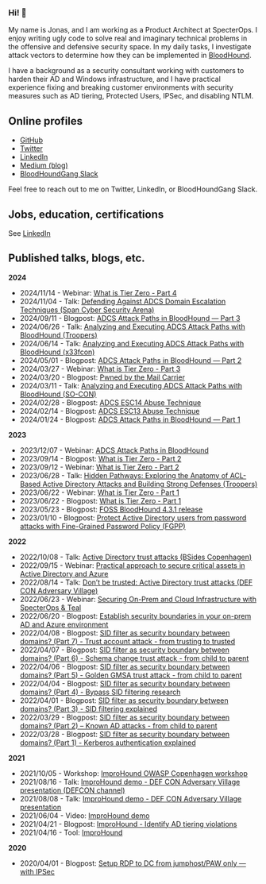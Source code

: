 ### Hi! 👋 

My name is Jonas, and I am working as a Product Architect at SpecterOps. I enjoy writing ugly code to solve real and imaginary technical problems in the offensive and defensive security space. In my daily tasks, I investigate attack vectors to determine how they can be implemented in [BloodHound](https://github.com/SpecterOps/BloodHound).

I have a background as a security consultant working with customers to harden their AD and Windows infrastructure, and I have practical experience fixing and breaking customer environments with security measures such as AD tiering, Protected Users, IPSec, and disabling NTLM.

## Online profiles
- [GitHub](https://github.com/JonasBK)
- [Twitter](https://twitter.com/Jonas_B_K)
- [LinkedIn](https://www.linkedin.com/in/jonas-bk/)
- [Medium (blog)](https://medium.com/@jonasblowknudsen)
- [BloodHoundGang Slack](https://bloodhoundhq.slack.com/team/U01LT8JDNAD)

Feel free to reach out to me on Twitter, LinkedIn, or BloodHoundGang Slack.

## Jobs, education, certifications

See [LinkedIn](https://www.linkedin.com/in/jonas-bk/)

## Published talks, blogs, etc.

**2024**
- 2024/11/14 - Webinar: [What is Tier Zero - Part 4](https://specterops.zoom.us/webinar/register/WN_RFwGUrvkReuCRMAhz1bUVA#/registration)
- 2024/11/04 - Talk: [Defending Against ADCS Domain Escalation Techniques (Span Cyber Security Arena)](https://github.com/JonasBK/Presentations/blob/main/2024-11-04%20SPAN%20Cyber%20Security%20Arena/SPAN%20presentation.pdf)
- 2024/09/11 - Blogpost: [ADCS Attack Paths in BloodHound — Part 3](https://posts.specterops.io/adcs-attack-paths-in-bloodhound-part-3-33efb00856ac)
- 2024/06/26 - Talk: [Analyzing and Executing ADCS Attack Paths with BloodHound (Troopers)](https://troopers.de/troopers24/talks/kzymd8/)
- 2024/06/14 - Talk: [Analyzing and Executing ADCS Attack Paths with BloodHound (x33fcon)](https://youtu.be/vc3J0wGl7g0)
- 2024/05/01 - Blogpost: [ADCS Attack Paths in BloodHound — Part 2](https://posts.specterops.io/adcs-attack-paths-in-bloodhound-part-2-ac7f925d1547)
- 2024/03/27 - Webinar: [What is Tier Zero - Part 3](https://www.youtube.com/watch?v=ykrse1rsvy4)
- 2024/03/20 - Blogpost: [Pwned by the Mail Carrier](https://posts.specterops.io/pwned-by-the-mail-carrier-0750edfad43b)
- 2024/03/11 - Talk: [Analyzing and Executing ADCS Attack Paths with BloodHound (SO-CON)](https://www.youtube.com/watch?v=u35nj0K9IjU)
- 2024/02/28 - Blogpost: [ADCS ESC14 Abuse Technique](https://posts.specterops.io/adcs-esc14-abuse-technique-333a004dc2b9)
- 2024/02/14 - Blogpost: [ADCS ESC13 Abuse Technique](https://posts.specterops.io/adcs-esc13-abuse-technique-fda4272fbd53)
- 2024/01/24 - Blogpost: [ADCS Attack Paths in BloodHound — Part 1](https://medium.com/specter-ops-posts/adcs-attack-paths-in-bloodhound-part-1-799f3d3b03cf)

**2023**
- 2023/12/07 - Webinar: [ADCS Attack Paths in BloodHound](https://www.youtube.com/watch?v=o4SSFv5Gfzs&l)
- 2023/09/14 - Blogpost: [What is Tier Zero - Part 2](https://posts.specterops.io/what-is-tier-zero-part-2-6e1d14fddcaf)
- 2023/09/12 - Webinar: [What is Tier Zero - Part 2](https://www.youtube.com/watch?v=SAI3mXQgy_I)
- 2023/06/28 - Talk: [Hidden Pathways: Exploring the Anatomy of ACL-Based Active Directory Attacks and Building Strong Defenses (Troopers)](https://www.youtube.com/watch?v=4aQZUdpmQno)
- 2023/06/22 - Webinar: [What is Tier Zero - Part 1](https://www.youtube.com/watch?v=5Ho83R9Jy68)
- 2023/06/22 - Blogpost: [What is Tier Zero - Part 1](https://posts.specterops.io/what-is-tier-zero-part-1-e0da9b7cdfca)
- 2023/05/23 - Blogpost: [FOSS BloodHound 4.3.1 release](https://medium.com/specter-ops-posts/foss-bloodhound-4-3-1-release-7606f87786f6)
- 2023/01/10 - Blogpost: [Protect Active Directory users from password attacks with Fine-Grained Password Policy (FGPP)](https://www.linkedin.com/pulse/protect-active-directory-users-from-password-attacks-b%C3%BClow-knudsen/)

**2022**
- 2022/10/08 - Talk: [Active Directory trust attacks (BSides Copenhagen)](https://vimeo.com/787332389)
- 2022/09/15 - Webinar: [Practical approach to secure critical assets in Active Directory and Azure](https://www.quest.com/webcast-ondemand/practical-approach-to-secure-critical-assets-in-active-directory-and-azure/)
- 2022/08/14 - Talk: [Don’t be trusted: Active Directory trust attacks (DEF CON Adversary Village)](https://adversaryvillage.org/adversary-events/DEFCON-30/Jonas-Knudsen/)
- 2022/06/23 - Webinar: [Securing On-Prem and Cloud Infrastructure with SpecterOps & Teal](https://www.youtube.com/watch?v=PRl5RIjb0bU)
- 2022/06/20 - Blogpost: [Establish security boundaries in your on-prem AD and Azure environment](https://posts.specterops.io/establish-security-boundaries-in-your-on-prem-ad-and-azure-environment-dcb44498cfc2)
- 2022/04/08 - Blogpost: [SID filter as security boundary between domains? (Part 7) - Trust account attack - from trusting to trusted](https://improsec.com/tech-blog/sid-filter-as-security-boundary-between-domains-part-7-trust-account-attack-from-trusting-to-trusted)
- 2022/04/07 - Blogpost: [SID filter as security boundary between domains? (Part 6) - Schema change trust attack - from child to parent](https://improsec.com/tech-blog/sid-filter-as-security-boundary-between-domains-part-6-schema-change-trust-attack-from-child-to-parent)
- 2022/04/06 - Blogpost: [SID filter as security boundary between domains? (Part 5) - Golden GMSA trust attack - from child to parent](https://improsec.com/tech-blog/sid-filter-as-security-boundary-between-domains-part-5-golden-gmsa-trust-attack-from-child-to-parent)
- 2022/04/04 - Blogpost: [SID filter as security boundary between domains? (Part 4) - Bypass SID filtering research](https://improsec.com/tech-blog/sid-filter-as-security-boundary-between-domains-part-4-bypass-sid-filtering-research)
- 2022/04/01 - Blogpost: [SID filter as security boundary between domains? (Part 3) - SID filtering explained](https://improsec.com/tech-blog/sid-filter-as-security-boundary-between-domains-part-3-sid-filtering-explained)
- 2022/03/29 - Blogpost: [SID filter as security boundary between domains? (Part 2) – Known AD attacks - from child to parent](https://improsec.com/tech-blog/sid-filter-as-security-boundary-between-domains-part-2-known-ad-attacks-from-child-to-parent)
- 2022/03/28 - Blogpost: [SID filter as security boundary between domains? (Part 1) - Kerberos authentication explained](https://improsec.com/tech-blog/o83i79jgzk65bbwn1fwib1ela0rl2d)

**2021**
- 2021/10/05 - Workshop: [ImproHound OWASP Copenhagen workshop](https://www.youtube.com/channel/UCAcaUSfbCt8MxITzlfIKxKg/search?query=improhound)
- 2021/08/16 - Talk: [ImproHound demo - DEF CON Adversary Village presentation (DEFCON channel)](https://www.youtube.com/watch?v=FRSVu0GBR3w)
- 2021/08/08 - Talk: [ImproHound demo - DEF CON Adversary Village presentation](https://www.youtube.com/watch?v=MTsPTI7OoqM)
- 2021/06/04 - Video: [ImproHound demo](https://www.youtube.com/watch?v=zQ01tvTr6H0)
- 2021/04/21 - Blogpost: [ImproHound - Identify AD tiering violations](https://improsec.com/tech-blog/improhound-identify-ad-tiering-violations)
- 2021/04/16 - Tool: [ImproHound](https://github.com/improsec/ImproHound)

**2020**
- 2020/04/01 - Blogpost: [Setup RDP to DC from jumphost/PAW only — with IPSec](https://medium.com/@jonasblowknudsen/setup-rdp-to-dc-from-jumphost-paw-only-with-ipsec-825fccda5372)
